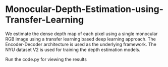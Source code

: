 # Monocular-Depth-Estimation-using-Transfer-Learning
We estimate the dense depth map of each pixel using a single monocular RGB image using a transfer learning based deep learning approach. The Encoder-Decoder architecture is used as the underlying framework. The NYU dataset V2 is used for training the depth estimation models.

Run the code.py for viewing the results
